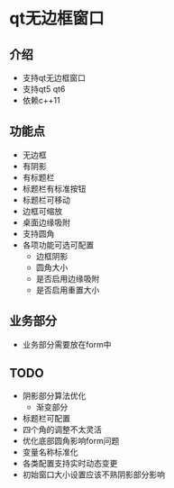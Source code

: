 ﻿# qt无边框窗口

## 介绍

- 支持qt无边框窗口
- 支持qt5 qt6
- 依赖c++11

## 功能点

- 无边框
- 有阴影
- 有标题栏
- 标题栏有标准按钮
- 标题栏可移动
- 边框可缩放
- 桌面边缘吸附
- 支持圆角
- 各项功能可选可配置
    - 边框阴影
    - 圆角大小
    - 是否启用边缘吸附
    - 是否启用重置大小
   

## 业务部分
- 业务部分需要放在form中

## TODO

- 阴影部分算法优化
    - 渐变部分
- 标题栏可配置
- 四个角的调整不太灵活
- 优化底部圆角影响form问题
- 变量名称标准化
- 各类配置支持实时动态变更
- 初始窗口大小设置应该不熟阴影部分影响
